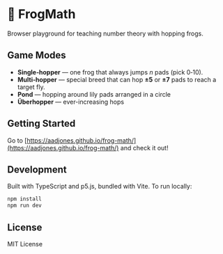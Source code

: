 # 🐸 FrogMath

Browser playground for teaching number theory with hopping frogs.

## Game Modes

- **Single‑hopper** — one frog that always jumps _n_ pads (pick 0‑10).
- **Multi‑hopper** — special breed that can hop **±5** or **±7** pads to reach a target fly.
- **Pond** — hopping around lily pads arranged in a circle
- **Überhopper** — ever-increasing hops

## Getting Started

Go to [https://aadjones.github.io/frog-math/](https://aadjones.github.io/frog-math/) and check it out!

## Development

Built with TypeScript and p5.js, bundled with Vite. To run locally:

```bash
npm install
npm run dev
```

## License

MIT License
